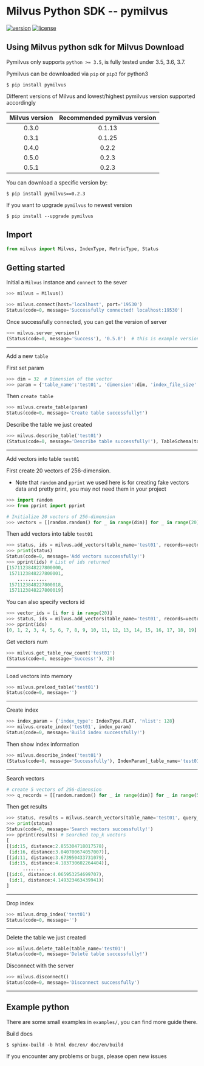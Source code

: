 
# Milvus Python SDK -- pymilvus

[![version](https://img.shields.io/pypi/v/pymilvus.svg?color=blue)](https://pypi.org/project/pymilvus/)
[![license](https://img.shields.io/hexpm/l/plug.svg?color=green)](https://github.com/milvus-io/pymilvus/blob/master/LICENSE)

Using Milvus python sdk for Milvus
Download
---
Pymilvus only supports `python >= 3.5`, is fully tested under 3.5, 3.6, 3.7.


Pymilvus can be downloaded via `pip` or `pip3` for python3
```$
$ pip install pymilvus
```
Different versions of Milvus and lowest/highest pymilvus version supported accordingly

|Milvus version| Recommended pymilvus version |
|:-----:|:-----:|
| 0.3.0 | 0.1.13|
| 0.3.1 | 0.1.25|
| 0.4.0 | 0.2.2 |
| 0.5.0 | 0.2.3 |
| 0.5.1 | 0.2.3 |


You can download a specific version by:
```$
$ pip install pymilvus==0.2.3
```

If you want to upgrade `pymilvus` to newest version
```$
$ pip install --upgrade pymilvus
```
## Import

```python
from milvus import Milvus, IndexType, MetricType, Status
```

## Getting started

Initial a `Milvus` instance and  `connect` to the sever

```python
>>> milvus = Milvus()

>>> milvus.connect(host='localhost', port='19530')
Status(code=0, message='Successfully connected! localhost:19530')
```
Once successfully connected, you can get the version of server

```python
>>> milvus.server_version()
(Status(code=0, message='Success'), '0.5.0')  # this is example version, the real version may vary
```
---

Add a new `table`


First set param
```python
>>> dim = 32  # Dimension of the vector
>>> param = {'table_name':'test01', 'dimension':dim, 'index_file_size':1024, 'metric_type':MetricType.L2}
```
Then `create table`
```python
>>> milvus.create_table(param)
Status(code=0, message='Create table successfully!')
```

Describe the table we just created
```python
>>> milvus.describe_table('test01')
(Status(code=0, message='Describe table successfully!'), TableSchema(table_name='test01', dimension=32, index_file_size=1024, metric_type=<MetricType: L2>))
```

---

Add vectors into table `test01`

First create 20 vectors of 256-dimension.

- Note that `random` and `pprint` we used here is for creating fake vectors data and pretty print, you may not need them in your project

```python
>>> import random
>>> from pprint import pprint

# Initialize 20 vectors of 256-dimension
>>> vectors = [[random.random() for _ in range(dim)] for _ in range(20)]
```

Then add vectors into table `test01`
```python
>>> status, ids = milvus.add_vectors(table_name='test01', records=vectors)
>>> print(status)
Status(code=0, message='Add vectors successfully!')
>>> pprint(ids) # List of ids returned
[1571123848227800000,
 1571123848227800001,
    ...........
 1571123848227800018,
 1571123848227800019]
```
You can also specify vectors id
```python
>>> vector_ids = [i for i in range(20)]
>>> status, ids = milvus.add_vectors(table_name='test01', records=vectors, ids=vector_ids)
>>> pprint(ids)
[0, 1, 2, 3, 4, 5, 6, 7, 8, 9, 10, 11, 12, 13, 14, 15, 16, 17, 18, 19]
```
Get vectors num
```python
>>> milvus.get_table_row_count('test01')
(Status(code=0, message='Success!'), 20)
```
---
Load vectors into memory
```python
>>> milvus.preload_table('test01')
Status(code=0, message='')
```
---
Create index
```python
>>> index_param = {'index_type': IndexType.FLAT, 'nlist': 128}
>>> milvus.create_index('test01', index_param)
Status(code=0, message='Build index successfully!')
```
Then show index information
```python
>>> milvus.describe_index('test01')
(Status(code=0, message='Successfully'), IndexParam(_table_name='test01', _index_type=<IndexType: FLAT>, _nlist=128))
```
---
Search vectors

```python
# create 5 vectors of 256-dimension
>>> q_records = [[random.random() for _ in range(dim)] for _ in range(5)]
```

Then get results
```python
>>> status, results = milvus.search_vectors(table_name='test01', query_records=q_records, top_k=1, nprobe=16)
>>> print(status)
Status(code=0, message='Search vectors successfully!')
>>> pprint(results) # Searched top_k vectors
[
[(id:15, distance:2.855304718017578),
 (id:16, distance:3.040700674057007)],
[(id:11, distance:3.673950433731079),
 (id:15, distance:4.183730602264404)],
      ........
[(id:6, distance:4.065953254699707),
 (id:1, distance:4.149323463439941)]
]
```
---
Drop index
```python
>>> milvus.drop_index('test01')
Status(code=0, message='')
```
---
Delete the table we just created

```python
>>> milvus.delete_table(table_name='test01')
Status(code=0, message='Delete table successfully!')
```
Disconnect with the server
```python
>>> milvus.disconnect()
Status(code=0, message='Disconnect successfully')
```

---

## Example python
There are some small examples in `examples/`, you can find more guide there.

Build docs
```$
$ sphinx-build -b html doc/en/ doc/en/build
```


If you encounter any problems or bugs, please open new issues

